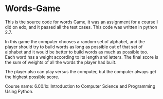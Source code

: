 # Words-Game
This is the source code for words Game, it was an assignment for a course I did on edx, and it passed all the test cases. This code was written in python 2.7.

In this game the computer chooses a random set of alphabet, and the player should try to build words as long as possible out of that set of alphabet and it would be better to build words as much as possible too. Each word has a weight according to its length and letters. The final score is the sum of weights of all the words the player had built.

The player also can play versus the computer, but the computer always get the highest possible score.

Course name:  6.00.1x: Introduction to Computer Science and Programming Using Python.
